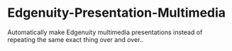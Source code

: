 # Edgenuity-Presentation-Multimedia
 Automatically make Edgenuity multimedia presentations instead of repeating the same exact thing over and over..
